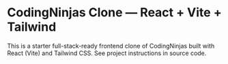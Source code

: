 # CodingNinjas Clone — React + Vite + Tailwind
This is a starter full-stack-ready frontend clone of CodingNinjas built with React (Vite) and Tailwind CSS.
See project instructions in source code.